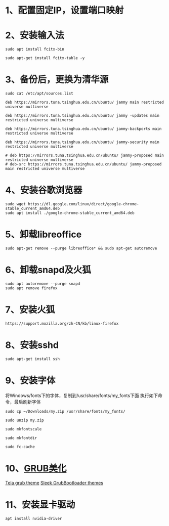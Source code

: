 # 1、配置固定IP，设置端口映射
# 2、安装输入法
``` shell
sudo apt install fcitx-bin

sudo apt-get install fcitx-table -y
```
# 3、备份后，更换为清华源
``` shell
sudo cat /etc/apt/sources.list

deb https://mirrors.tuna.tsinghua.edu.cn/ubuntu/ jammy main restricted universe multiverse

deb https://mirrors.tuna.tsinghua.edu.cn/ubuntu/ jammy -updates main restricted universe multiverse

deb https://mirrors.tuna.tsinghua.edu.cn/ubuntu/ jammy-backports main restricted universe multiverse

deb https://mirrors.tuna.tsinghua.edu.cn/ubuntu/ jammy-security main restricted universe multiverse

# deb https://mirrors.tuna.tsinghua.edu.cn/ubuntu/ jammy-proposed main restricted universe multiverse
# deb-src https://mirrors.tuna.tsinghua.edu.cn/ubuntu/ jammy-proposed main restricted universe multiverse
```

# 4、安装谷歌浏览器
``` shell
sudo wget https://dl.google.com/linux/direct/google-chrome-stable_current_amd64.deb
sudo apt install ./google-chrome-stable_current_amd64.deb
```
# 5、卸载libreoffice
``` shell
sudo apt-get remove --purge libreoffice* && sudo apt-get autoremove
```
# 6、卸载snapd及火狐
``` shell
sudo apt autoremove --purge snapd
sudo apt remove firefox
```
# 7、安装火狐
``` shell
https://support.mozilla.org/zh-CN/kb/linux-firefox
```
# 8、安装sshd
``` shell
sudo apt-get install ssh
```
# 9、安装字体
将Windows/fonts下的字体，复制到/usr/share/fonts/my_fonts下面
执行如下命令，最后刷新字体
``` shell
sudo cp ~/Downloads/my.zip /usr/share/fonts/my_fonts/

sudo unzip my.zip 

sudo mkfontscale

sudo mkfontdir

sudo fc-cache
```
# 10、[GRUB美化](https://www.gnome-look.org/p/1307852)
[Tela grub theme](https://github.com/vinceliuice/grub2-themes)
[Sleek GrubBootloader themes](https://github.com/sandesh236/sleek--themes)

# 11、安装显卡驱动
``` shell
apt install nvidia-driver
```

